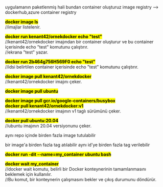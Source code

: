 uygulamanın paketlenmiş hali bundan container oluşturuz
image registry --> dockerhub,azure container registry

<b><mark>docker image ls</mark></b><br>
//imajlar listelenir.

<b><mark>docker run kenant42/ornekdocker echo "test"</mark></b><br>
//kenant42/ornekdocker imajından bir container oluşturur ve bu container içerisinde  echo "test" komutunu çalıştırır.<br>
//ekrana "test" yazar.

<b><mark>docker run 2b464g756H569F0 echo "test"</mark></b><br>
//idsi belirtilen container içerisinde echo "test" komutunu çalıştırır.


<b><mark>docker image pull kenant42/ornekdocker</mark></b><br>
//kenant42/ornekdocker imajını çeker.

<b><mark>docker image pull ubuntu</mark></b><br>

<b><mark>docker image pull gcr.io/google-containers/busybox</mark></b><br>
<b><mark>docker pull kenant42/ornekdocker:v1</mark></b><br>
//kenant42/ornekdocker imajının v1 taglı sürümünü çeker.


<b><mark>docker pull ubuntu:20.04</mark></b><br>
//ubuntu imajının 20.04 versiyonunu çeker.


aynı repo içinde birden fazla image tutulabilir

bir image'a birden fazla tag atılabilir
aynı id'ye birden fazla tag verilebilir<br>


<b><mark>docker run -dit --name=my_container ubuntu bash</mark></b><br>

<b><mark>docker wait my_container</mark></b><br>
//docker wait komutu, belirli bir Docker konteynerinin tamamlanmasını beklemek için kullanılır. <br>
//Bu komut, bir konteynerin çalışmasını bekler ve çıkış durumunu döndürür.<br>






